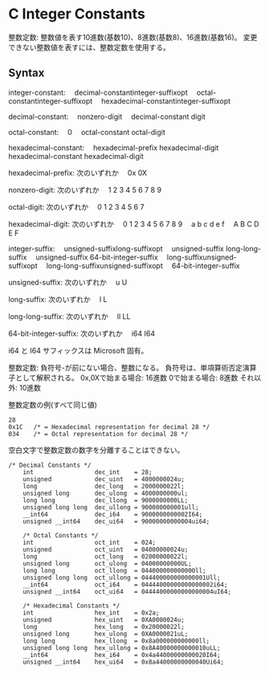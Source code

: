 # C Integer Constants
整数定数:
整数値を表す10進数(基数10)、8進数(基数8)、16進数(基数16)。
変更できない整数値を表すには、整数定数を使用する。

## Syntax
integer-constant:
 decimal-constantinteger-suffixopt
 octal-constantinteger-suffixopt
 hexadecimal-constantinteger-suffixopt

decimal-constant:
 nonzero-digit
 decimal-constant digit

octal-constant:
 0
 octal-constant octal-digit

hexadecimal-constant:
 hexadecimal-prefix hexadecimal-digit
 hexadecimal-constant hexadecimal-digit

hexadecimal-prefix: 次のいずれか
 0x 0X

nonzero-digit: 次のいずれか
 1 2 3 4 5 6 7 8 9

octal-digit: 次のいずれか
 0 1 2 3 4 5 6 7

hexadecimal-digit: 次のいずれか
 0 1 2 3 4 5 6 7 8 9
 a b c d e f
 A B C D E F

integer-suffix:
 unsigned-suffixlong-suffixopt
 unsigned-suffix long-long-suffix
 unsigned-suffix 64-bit-integer-suffix
 long-suffixunsigned-suffixopt
 long-long-suffixunsigned-suffixopt
 64-bit-integer-suffix

unsigned-suffix: 次のいずれか
 u U

long-suffix: 次のいずれか
 l L

long-long-suffix: 次のいずれか
 ll LL

64-bit-integer-suffix: 次のいずれか
 i64 I64

i64 と I64 サフィックスは Microsoft 固有。


整数定数:
負符号-が前にない場合、整数になる。
負符号は、単項算術否定演算子として解釈される。
0x,0Xで始まる場合: 16進数
0で始まる場合: 8進数
それ以外: 10進数

整数定数の例(すべて同じ値)
```lang:c
28
0x1C   /* = Hexadecimal representation for decimal 28 */
034    /* = Octal representation for decimal 28 */
```

空白文字で整数定数の数字を分離することはできない。
```lang:c
/* Decimal Constants */
    int                 dec_int    = 28;
    unsigned            dec_uint   = 4000000024u;
    long                dec_long   = 2000000022l;
    unsigned long       dec_ulong  = 4000000000ul;
    long long           dec_llong  = 9000000000LL;
    unsigned long long  dec_ullong = 900000000001ull;
    __int64             dec_i64    = 9000000000002I64;
    unsigned __int64    dec_ui64   = 90000000000004ui64;

    /* Octal Constants */
    int                 oct_int    = 024;
    unsigned            oct_uint   = 04000000024u;
    long                oct_long   = 02000000022l;
    unsigned long       oct_ulong  = 04000000000UL;
    long long           oct_llong  = 044000000000000ll;
    unsigned long long  oct_ullong = 044400000000000001Ull;
    __int64             oct_i64    = 04444000000000000002i64;
    unsigned __int64    oct_ui64   = 04444000000000000004uI64;

    /* Hexadecimal Constants */
    int                 hex_int    = 0x2a;
    unsigned            hex_uint   = 0XA0000024u;
    long                hex_long   = 0x20000022l;
    unsigned long       hex_ulong  = 0XA0000021uL;
    long long           hex_llong  = 0x8a000000000000ll;
    unsigned long long  hex_ullong = 0x8A40000000000010uLL;
    __int64             hex_i64    = 0x4a44000000000020I64;
    unsigned __int64    hex_ui64   = 0x8a44000000000040Ui64;
```